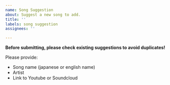 ```yaml
---
name: Song Suggestion
about: Suggest a new song to add.
title: ''
labels: song suggestion
assignees: ''

---
```


**Before submitting, please check existing suggestions to avoid duplicates!**

Please provide:
- Song name (japanese or english name)
- Artist
- Link to Youtube or Soundcloud
